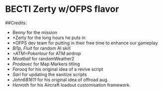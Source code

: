 # BECTI Zerty w/OFPS flavor

##Credits:
- *Benny* for the mission
- *Zerty for the long hours he puts in
- *OFPS dev team for putting in their free time to enhance our gameplay
- *Bl1p, Fluit* for random AI skill
- *=ATM=Pokertour* for ATM airdrop
- *Meatball* for randomWeather2
- *Prodavec* for Map Markers titling
- *Farooq* for his original idea of a revive script
- *Sari* for updating the sanitize scripts
- *John681611* for his original idea of offroad aug.
- *Henroth* for his Aircraft loadout customisation framework.
